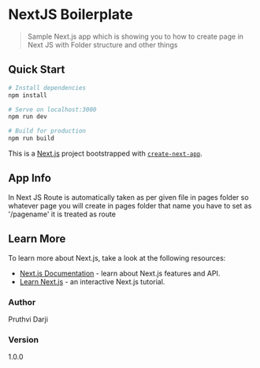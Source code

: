 # NextJS Boilerplate

> Sample Next.js app which is showing you to how to create page in Next JS with Folder structure and other things 

## Quick Start

``` bash
# Install dependencies
npm install

# Serve on localhost:3000
npm run dev

# Build for production
npm run build
```
This is a [Next.js](https://nextjs.org/) project bootstrapped with [`create-next-app`](https://github.com/vercel/next.js/tree/canary/packages/create-next-app).

## App Info

In Next JS Route is automatically taken as per given file in pages folder so whatever page you will create in pages folder that name you have to set as '/pagename' it is treated as route

## Learn More

To learn more about Next.js, take a look at the following resources:

- [Next.js Documentation](https://nextjs.org/docs) - learn about Next.js features and API.
- [Learn Next.js](https://nextjs.org/learn) - an interactive Next.js tutorial.

### Author

Pruthvi Darji

### Version

1.0.0


